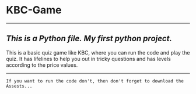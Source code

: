 # KBC-Game
---
_This is a Python file._
_My first python project._
---
This is a basic quiz game like KBC, where you can run the code and play the quiz.
It has lifelines to help you out in tricky questions and has levels according to the price values.

---
`If you want to run the code don't, then don't forget to download the Assests...`
